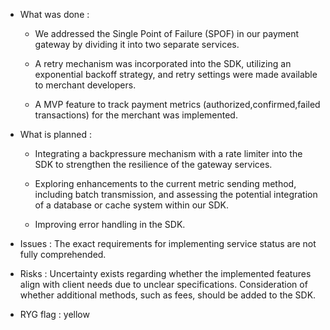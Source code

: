 * What was done :
  - We addressed the Single Point of Failure (SPOF) in our payment gateway by dividing it into two separate services.
    
  - A retry mechanism was incorporated into the SDK, utilizing an exponential backoff strategy, and retry settings were made available to merchant developers.
  
  - A MVP feature to track payment metrics (authorized,confirmed,failed transactions) for the merchant was implemented.

* What is planned :
    - Integrating a backpressure mechanism with a rate limiter into the SDK to strengthen the resilience of the gateway services.
 
    - Exploring enhancements to the current metric sending method, including batch transmission, and assessing the potential integration of a database or cache system within our SDK.
 
    - Improving error handling in the SDK.
 
* Issues : The exact requirements for implementing service status are not fully comprehended.
* Risks : Uncertainty exists regarding whether the implemented features align with client needs due to unclear specifications. Consideration of whether additional methods, such as fees, should be added to the SDK.
* RYG flag : yellow 
